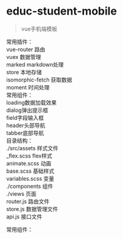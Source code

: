 # educ-student-mobile

> vue手机端模板

常用插件：  
vue-router 路由  
vuex 数据管理  
marked markdown处理  
store 本地存储  
isomorphic-fetch 获取数据  
moment 时间处理  
常用组件：  
loading数据加载效果  
dialog弹出提示框  
field字段输入框  
header头部导航  
tabber底部导航  
目录结构：  
./src/assets 样式文件  
_flex.scss flex样式  
animate.scss 动画  
base.scss 基础样式  
variables.scss 变量  
./components 组件  
./views 页面  
router.js 路由文件  
store.js 数据管理文件  
api.js 接口文件  

常用组件：




